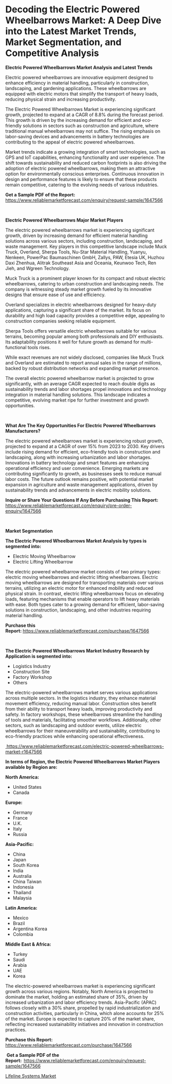 <p><h1>Decoding the Electric Powered Wheelbarrows Market: A Deep Dive into the Latest Market Trends, Market Segmentation, and Competitive Analysis</h1></p><p><strong>Electric Powered Wheelbarrows Market Analysis and Latest Trends</strong></p>
<p><p>Electric powered wheelbarrows are innovative equipment designed to enhance efficiency in material handling, particularly in construction, landscaping, and gardening applications. These wheelbarrows are equipped with electric motors that simplify the transport of heavy loads, reducing physical strain and increasing productivity.</p><p>The Electric Powered Wheelbarrows Market is experiencing significant growth, projected to expand at a CAGR of 8.8% during the forecast period. This growth is driven by the increasing demand for efficient and eco-friendly solutions in sectors such as construction and agriculture, where traditional manual wheelbarrows may not suffice. The rising emphasis on labor-saving devices and advancements in battery technologies are contributing to the appeal of electric powered wheelbarrows.</p><p>Market trends indicate a growing integration of smart technologies, such as GPS and IoT capabilities, enhancing functionality and user experience. The shift towards sustainability and reduced carbon footprints is also driving the adoption of electric powered wheelbarrows, making them an attractive option for environmentally conscious enterprises. Continuous innovation in design and performance features is likely to ensure that these products remain competitive, catering to the evolving needs of various industries.</p></p>
<p><strong>Get a Sample PDF of the Report:&nbsp;</strong> <a href="https://www.reliablemarketforecast.com/enquiry/request-sample/1647566?utm_campaign=1080&utm_medium=2&utm_source=Github&utm_content=ia&utm_term=21022025&utm_id=electric-powered-wheelbarrows">https://www.reliablemarketforecast.com/enquiry/request-sample/1647566</a></p>
<p>&nbsp;</p>
<p><strong>Electric Powered Wheelbarrows Major Market Players</strong></p>
<p><p>The electric powered wheelbarrows market is experiencing significant growth, driven by increasing demand for efficient material handling solutions across various sectors, including construction, landscaping, and waste management. Key players in this competitive landscape include Muck Truck, Overland, Sherpa Tools, Nu-Star Material Handling, Yuanyu, Nenkeen, PowerPac Baumaschinen GmbH, Zallys, PAW, Etesia UK, Huzhou Daxi Zhenhua, Alitrak Southeast Asia and Oceania, Keunwoo Tech, Ren Jieh, and Wgreen Technology.</p><p>Muck Truck is a prominent player known for its compact and robust electric wheelbarrows, catering to urban construction and landscaping needs. The company is witnessing steady market growth fueled by its innovative designs that ensure ease of use and efficiency. </p><p>Overland specializes in electric wheelbarrows designed for heavy-duty applications, capturing a significant share of the market. Its focus on durability and high load capacity provides a competitive edge, appealing to construction companies seeking reliable equipment.</p><p>Sherpa Tools offers versatile electric wheelbarrows suitable for various terrains, becoming popular among both professionals and DIY enthusiasts. Its adaptability positions it well for future growth as demand for multi-functional tools rises.</p><p>While exact revenues are not widely disclosed, companies like Muck Truck and Overland are estimated to report annual sales in the range of millions, backed by robust distribution networks and expanding market presence.</p><p>The overall electric powered wheelbarrow market is projected to grow significantly, with an average CAGR expected to reach double digits as sustainability trends and labor shortages propel innovations and technology integration in material handling solutions. This landscape indicates a competitive, evolving market ripe for further investment and growth opportunities.</p></p>
<p>&nbsp;</p>
<p><strong>What Are The Key Opportunities For Electric Powered Wheelbarrows Manufacturers?</strong></p>
<p><p>The electric powered wheelbarrows market is experiencing robust growth, projected to expand at a CAGR of over 15% from 2023 to 2030. Key drivers include rising demand for efficient, eco-friendly tools in construction and landscaping, along with increasing urbanization and labor shortages. Innovations in battery technology and smart features are enhancing operational efficiency and user convenience. Emerging markets are contributing significantly to growth, as businesses seek to reduce manual labor costs. The future outlook remains positive, with potential market expansion in agriculture and waste management applications, driven by sustainability trends and advancements in electric mobility solutions.</p></p>
<p><strong>Inquire or Share Your Questions If Any Before Purchasing This Report:</strong> <a href="https://www.reliablemarketforecast.com/enquiry/pre-order-enquiry/1647566?utm_campaign=1080&utm_medium=2&utm_source=Github&utm_content=ia&utm_term=21022025&utm_id=electric-powered-wheelbarrows">https://www.reliablemarketforecast.com/enquiry/pre-order-enquiry/1647566</a></p>
<p>&nbsp;</p>
<p><strong>Market Segmentation</strong></p>
<p><strong>The Electric Powered Wheelbarrows Market Analysis by types is segmented into:</strong></p>
<p><ul><li>Electric Moving Wheelbarrow</li><li>Electric Lifting Wheelbarrow</li></ul></p>
<p><p>The electric powered wheelbarrow market consists of two primary types: electric moving wheelbarrows and electric lifting wheelbarrows. Electric moving wheelbarrows are designed for transporting materials over various terrains, utilizing an electric motor for enhanced mobility and reduced physical strain. In contrast, electric lifting wheelbarrows focus on elevating loads, featuring mechanisms that enable operators to lift heavy materials with ease. Both types cater to a growing demand for efficient, labor-saving solutions in construction, landscaping, and other industries requiring material handling.</p></p>
<p><strong>Purchase this Report:&nbsp;</strong><a href="https://www.reliablemarketforecast.com/purchase/1647566?utm_campaign=1080&utm_medium=2&utm_source=Github&utm_content=ia&utm_term=21022025&utm_id=electric-powered-wheelbarrows">https://www.reliablemarketforecast.com/purchase/1647566</a></p>
<p>&nbsp;</p>
<p><strong>The Electric Powered Wheelbarrows Market Industry Research by Application is segmented into:</strong></p>
<p><ul><li>Logistics Industry</li><li>Construction Site</li><li>Factory Workshop</li><li>Others</li></ul></p>
<p><p>The electric-powered wheelbarrows market serves various applications across multiple sectors. In the logistics industry, they enhance material movement efficiency, reducing manual labor. Construction sites benefit from their ability to transport heavy loads, improving productivity and safety. In factory workshops, these wheelbarrows streamline the handling of tools and materials, facilitating smoother workflows. Additionally, other sectors, such as landscaping and outdoor events, utilize electric wheelbarrows for their maneuverability and sustainability, contributing to eco-friendly practices while enhancing operational effectiveness.</p></p>
<p><a href="https://www.reliablemarketforecast.com/electric-powered-wheelbarrows-market-r1647566?utm_campaign=1080&utm_medium=2&utm_source=Github&utm_content=ia&utm_term=21022025&utm_id=electric-powered-wheelbarrows">&nbsp;https://www.reliablemarketforecast.com/electric-powered-wheelbarrows-market-r1647566</a></p>
<p><strong>In terms of Region, the Electric Powered Wheelbarrows Market Players available by Region are:</strong></p>
<p>
    <p> <strong> North America: </strong>
        <ul>
            <li>United States</li>
            <li>Canada</li>
        </ul>
        </p> 
    <p> <strong> Europe: </strong>
        <ul>
            <li>Germany</li>
            <li>France</li>
            <li>U.K.</li>
            <li>Italy</li>
            <li>Russia</li>
        </ul>
        </p> 
    <p> <strong> Asia-Pacific: </strong>
        <ul>
            <li>China</li>
            <li>Japan</li>
            <li>South Korea</li>
            <li>India</li>
            <li>Australia</li>
            <li>China Taiwan</li>
            <li>Indonesia</li>
            <li>Thailand</li>
            <li>Malaysia</li>
        </ul>
        </p> 
    <p> <strong> Latin America: </strong>
        <ul>
            <li>Mexico</li>
            <li>Brazil</li>
            <li>Argentina Korea</li>
            <li>Colombia</li>
        </ul>
        </p> 
    <p> <strong> Middle East & Africa: </strong>
        <ul>
            <li>Turkey</li>
            <li>Saudi</li>
            <li>Arabia</li>
            <li>UAE</li>
            <li>Korea</li>
        </ul>
    </p>
    </p>
<p><p>The electric-powered wheelbarrows market is experiencing significant growth across various regions. Notably, North America is projected to dominate the market, holding an estimated share of 35%, driven by increased urbanization and labor efficiency trends. Asia-Pacific (APAC) follows closely with a 30% share, propelled by rapid industrialization and construction activities, particularly in China, which alone accounts for 25% of the market. Europe is expected to capture 20% of the market share, reflecting increased sustainability initiatives and innovation in construction practices.</p></p>
<p><strong>Purchase this Report: </strong><a href="https://www.reliablemarketforecast.com/purchase/1647566?utm_campaign=1080&utm_medium=2&utm_source=Github&utm_content=ia&utm_term=21022025&utm_id=electric-powered-wheelbarrows">https://www.reliablemarketforecast.com/purchase/1647566</a></p>
<p>&nbsp;<strong>Get a Sample PDF of the Report:&nbsp;&nbsp;</strong><a href="https://www.reliablemarketforecast.com/enquiry/request-sample/1647566?utm_campaign=1080&utm_medium=2&utm_source=Github&utm_content=ia&utm_term=21022025&utm_id=electric-powered-wheelbarrows">https://www.reliablemarketforecast.com/enquiry/request-sample/1647566</a></p>
<p><strong></strong></p>
<p><p><a href="https://github.com/gdfhhhj/Market-Research-Report-List-7/blob/main/lifeline-systems-market.md?utm_campaign=1080&utm_medium=2&utm_source=Github&utm_content=ia&utm_term=21022025&utm_id=electric-powered-wheelbarrows">Lifeline Systems Market</a></p></p>